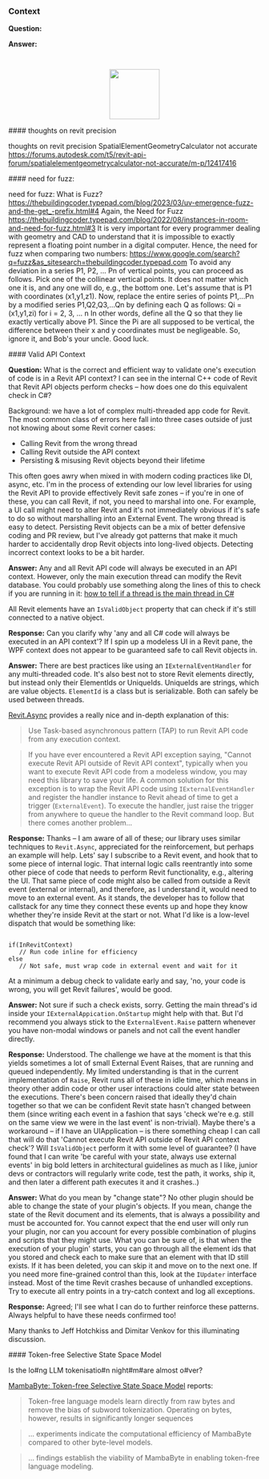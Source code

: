 <head>
<meta http-equiv="Content-Type" content="text/html; charset=utf-8">
<link rel="stylesheet" type="text/css" href="bc.css">
<!-- <script src="https://cdn.rawgit.com/google/code-prettify/master/loader/run_prettify.js" type="text/javascript"></script> -->
<!-- https://highlightjs.org/#usage -->
<link rel="stylesheet" href="https://cdnjs.cloudflare.com/ajax/libs/highlight.js/11.9.0/styles/default.min.css">
<script src="https://cdnjs.cloudflare.com/ajax/libs/highlight.js/11.9.0/highlight.min.js"></script>
<script>hljs.highlightAll();</script>
</head>

<!---

- thoughts on revit precision
  SpatialElementGeometryCalculator not accurate
  https://forums.autodesk.com/t5/revit-api-forum/spatialelementgeometrycalculator-not-accurate/m-p/12417416

- need for fuzz:
  What is Fuzz?
  https://thebuildingcoder.typepad.com/blog/2023/03/uv-emergence-fuzz-and-the-get_-prefix.html#4
  Again, the Need for Fuzz
  https://thebuildingcoder.typepad.com/blog/2022/08/instances-in-room-and-need-for-fuzz.html#3
  It is very important for every programmer dealing with geometry and CAD to understand that it is impossible to exactly represent a floating point number in a digital computer. Hence, the need for fuzz when comparing two numbers:
  https://www.google.com/search?q=fuzz&as_sitesearch=thebuildingcoder.typepad.com
  To avoid any deviation in a series P1, P2, ... Pn of vertical points, you can proceed as follows. Pick one of the collinear vertical points. It does not matter which one it is, and any one will do, e.g., the bottom one. Let's assume that is P1 with coordinates (x1,y1,z1). Now, replace the entire series of points P1,...Pn by a modified series P1,Q2,Q3,...Qn by defining each Q as follows:
  Qi = (x1,y1,zi) for i = 2, 3, ... n
  In other words, define all the Q so that they lie exactly vertically above P1.
  Since the Pi are all supposed to be vertical, the difference between their x and y coordinates must be negligeable.
  So, ignore it, and Bob's your uncle. Good luck.

- valid api context
  https://autodesk.slack.com/archives/C0SR6NAP8/p1705566333752629
  Jeff Hotchkiss
  what is the correct & efficient way to validate one's execution of code is in a Revit API context? I can see in the internal C++ code of Revit that Revit API objects perform checks - how does one do this equivalent check in C#? Background in :thread:
  Answers by Dimitar Venkov

twitter:

the @AutodeskRevit #RevitAPI #BIM @AutodeskAPS @DynamoBIM

&ndash;  ...

linkedin:

#BIM #DynamoBIM #AutodeskAPS #Revit #API #IFC #SDK #Autodesk #AEC #adsk

the [Revit API discussion forum](http://forums.autodesk.com/t5/revit-api-forum/bd-p/160) thread

<center>
<img src="img/" alt="" title="" width="600"/>
<p style="font-size: 80%; font-style:italic"></p>
</center>

-->

### Context




**Question:**

**Answer:**

<pre><code>
</code></pre>

<center>
<img src="img/.png" alt="" title="" width="100"/> <!-- Pixel Height: 718 Pixel Width: 881 -->
</center>


####<a name="2"></a> thoughts on revit precision

thoughts on revit precision
SpatialElementGeometryCalculator not accurate
https://forums.autodesk.com/t5/revit-api-forum/spatialelementgeometrycalculator-not-accurate/m-p/12417416

####<a name="3"></a> need for fuzz:

need for fuzz:
What is Fuzz?
https://thebuildingcoder.typepad.com/blog/2023/03/uv-emergence-fuzz-and-the-get_-prefix.html#4
Again, the Need for Fuzz
https://thebuildingcoder.typepad.com/blog/2022/08/instances-in-room-and-need-for-fuzz.html#3
It is very important for every programmer dealing with geometry and CAD to understand that it is impossible to exactly represent a floating point number in a digital computer. Hence, the need for fuzz when comparing two numbers:
https://www.google.com/search?q=fuzz&as_sitesearch=thebuildingcoder.typepad.com
To avoid any deviation in a series P1, P2, ... Pn of vertical points, you can proceed as follows. Pick one of the collinear vertical points. It does not matter which one it is, and any one will do, e.g., the bottom one. Let's assume that is P1 with coordinates (x1,y1,z1). Now, replace the entire series of points P1,...Pn by a modified series P1,Q2,Q3,...Qn by defining each Q as follows:
Qi = (x1,y1,zi) for i = 2, 3, ... n
In other words, define all the Q so that they lie exactly vertically above P1.
Since the Pi are all supposed to be vertical, the difference between their x and y coordinates must be negligeable.
So, ignore it, and Bob's your uncle. Good luck.

####<a name="4"></a> Valid API Context

**Question:** What is the correct and efficient way to validate one's execution of code is in a Revit API context?
I can see in the internal C++ code of Revit that Revit API objects perform checks &ndash; how does one do this equivalent check in C#?

Background: we have a lot of complex multi-threaded app code for Revit.
The most common class of errors here fall into three cases outside of just not knowing about some Revit corner cases:

- Calling Revit from the wrong thread
- Calling Revit outside the API context
- Persisting & misusing Revit objects beyond their lifetime

This often goes awry when mixed in with modern coding practices like DI, async, etc.
I'm in the process of extending our low level libraries for using the Revit API to provide effectively Revit safe zones
&ndash; if you're in one of these, you can call Revit, if not, you need to marshal into one.
For example, a UI call might need to alter Revit and it's not immediately obvious if it's safe to do so without marshalling into an External Event.
The wrong thread is easy to detect.
Persisting Revit objects can be a mix of better defensive coding and PR review, but I've already got patterns that make it much harder to accidentally drop Revit objects into long-lived objects.
Detecting incorrect context looks to be a bit harder.

**Answer:** Any and all Revit API code will always be executed in an API context.
However, only the main execution thread can modify the Revit database.
You could probably use something along the lines of this to check if you are running in it:
[how to tell if a thread is the main thread in C#](https://stackoverflow.com/questions/2374451/how-to-tell-if-a-thread-is-the-main-thread-in-c-sharp)

All Revit elements have an `IsValidObject` property that can check if it's still connected to a native object.

**Response:**
Can you clarify why 'any and all C# code will always be executed in an API context'?
If I spin up a modeless UI in a Revit pane, the WPF context does not appear to be guaranteed safe to call Revit objects in.

**Answer:**
There are best practices like using an `IExternalEventHandler` for any multi-threaded code.
It's also best not to store Revit elements directly, but instead only their ElementIds or UniqueIds.
UniqueIds are strings, which are value objects.
`ElementId` is a class but is serializable.
Both can safely be used between threads.

[Revit.Async](https://github.com/KennanChan/Revit.Async/blob/master/README.md)
provides a really nice and in-depth explanation of this:

> Use Task-based asynchronous pattern (TAP) to run Revit API code from any execution context.

> If you have ever encountered a Revit API exception saying, "Cannot execute Revit API outside of Revit API context",
typically when you want to execute Revit API code from a modeless window, you may need this library to save your life.
A common solution for this exception is to wrap the Revit API code using `IExternalEventHandler` and
register the handler instance to Revit ahead of time to get a trigger (`ExternalEvent`).
To execute the handler, just raise the trigger from anywhere to queue the handler to the Revit command loop.
But there comes another problem...

**Response:**
Thanks &ndash; I am aware of all of these; our library uses similar techniques to `Revit.Async`, appreciated for the reinforcement, but perhaps an example will help.
Lets' say I subscribe to a Revit event, and hook that to some piece of internal logic.
That internal logic calls reentrantly into some other piece of code that needs to perform Revit functionality, e.g., altering the UI.
That same piece of code might also be called from outside a Revit event (external or internal), and therefore, as I understand it, would need to move to an external event.
As it stands, the developer has to follow that callstack for any time they connect these events up and hope they know whether they're inside Revit at the start or not.
What I'd like is a low-level dispatch that would be something like:

<pre><code>
if(InRevitContext)
   // Run code inline for efficiency
else
   // Not safe, must wrap code in external event and wait for it
</code></pre>

At a minimum a debug check to validate early and say, 'no, your code is wrong, you will get Revit failures', would be good.

**Answer:**
Not sure if such a check exists, sorry.
Getting the main thread's id inside your `IExternalAppication.OnStartup` might help with that.
But I'd recommend you always stick to the `ExternalEvent.Raise` pattern whenever you have non-modal windows or panels and not call the event handler directly.

**Response:**
Understood.
The challenge we have at the moment is that this yields sometimes a lot of small External Event Raises, that are running and queued independently.
My limited understanding is that in the current implementation of `Raise`, Revit runs all of these in idle time, which means in theory other addin code or other user interactions could alter state between the executions.
There's been concern raised that ideally they'd chain together so that we can be confident Revit state hasn't changed between them (since writing each event in a fashion that says 'check we're e.g. still on the same view we were in the last event' is non-trivial).
Maybe there's a workaround &ndash; if I have an UIApplication &ndash; is there something cheap I can call that will do that 'Cannot execute Revit API outside of Revit API context check'?
Will `IsValidObject` perform it with some level of guarantee?
(I have found that I can write 'be careful with your state, always use external events' in big bold letters in architectural guidelines as much as I like, junior devs or contractors will regularly write code, test the path, it works, ship it, and then later a different path executes it and it crashes..)

**Answer:**
What do you mean by "change state"?
No other plugin should be able to change the state of your plugin's objects.
If you mean, change the state of the Revit document and its elements, that is always a possibility and must be accounted for.
You cannot expect that the end user will only run your plugin, nor can you account for every possible combination of plugins and scripts that they might use.
What you can be sure of, is that when the execution of your plugin' starts, you can go through all the element ids that you stored and check each to make sure that an element with that ID still exists.
If it has been deleted, you can skip it and move on to the next one.
If you need more fine-grained control than this, look at the `IUpdater` interface instead.
Most of the time Revit crashes because of unhandled exceptions.
Try to execute all entry points in a try-catch context and log all exceptions.

**Response:**
Agreed; I'll see what I can do to further reinforce these patterns.
Always helpful to have these needs confirmed too!

Many thanks to Jeff Hotchkiss and Dimitar Venkov for this illuminating discussion.

####<a name="5"></a> Token-free Selective State Space Model

Is the lo#ng LLM tokenisatio#n night#m#are almost o#ver?

[MambaByte: Token-free Selective State Space Model](https://arxiv.org/html/2401.13660v1) reports:

> Token-free language models learn directly from raw bytes and remove the bias of subword tokenization. Operating on bytes, however, results in significantly longer sequences

> ... experiments indicate the computational efficiency of MambaByte compared to other byte-level models.

> ... findings establish the viability of MambaByte in enabling token-free language modeling.

